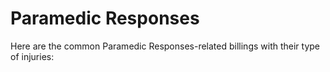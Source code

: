 # Paramedic Responses

Here are the common Paramedic Responses-related billings with their type of injuries:
